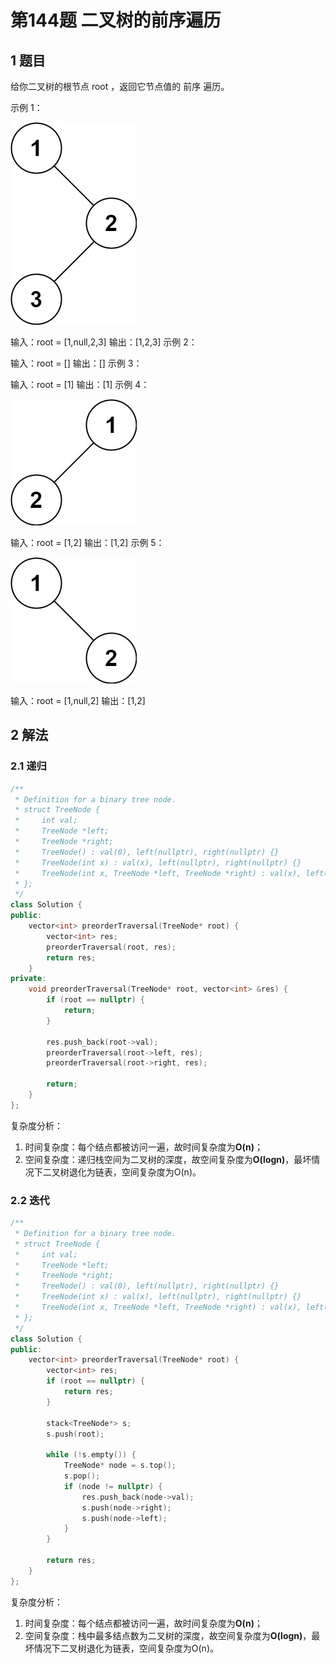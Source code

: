 # 第144题 二叉树的前序遍历

## 1 题目

给你二叉树的根节点 root ，返回它节点值的 前序 遍历。

示例 1：

![114-题图1](images/114-题图1.jpg)

输入：root = [1,null,2,3]
输出：[1,2,3]
示例 2：

输入：root = []
输出：[]
示例 3：

输入：root = [1]
输出：[1]
示例 4：

![114-题图4](images/114-题图4.jpg)

输入：root = [1,2]
输出：[1,2]
示例 5：

![114-题图5](images/114-题图5.jpg)


输入：root = [1,null,2]
输出：[1,2]

## 2 解法

### 2.1 递归

```c++
/**
 * Definition for a binary tree node.
 * struct TreeNode {
 *     int val;
 *     TreeNode *left;
 *     TreeNode *right;
 *     TreeNode() : val(0), left(nullptr), right(nullptr) {}
 *     TreeNode(int x) : val(x), left(nullptr), right(nullptr) {}
 *     TreeNode(int x, TreeNode *left, TreeNode *right) : val(x), left(left), right(right) {}
 * };
 */
class Solution {
public:
    vector<int> preorderTraversal(TreeNode* root) {
        vector<int> res;
        preorderTraversal(root, res);
        return res;
    }
private:
    void preorderTraversal(TreeNode* root, vector<int> &res) {
        if (root == nullptr) {
            return;
        }

        res.push_back(root->val);
        preorderTraversal(root->left, res);
        preorderTraversal(root->right, res);

        return;
    }
};
```

复杂度分析：

1. 时间复杂度：每个结点都被访问一遍，故时间复杂度为**O(n)**；
2. 空间复杂度：递归栈空间为二叉树的深度，故空间复杂度为**O(logn)**，最坏情况下二叉树退化为链表，空间复杂度为O(n)。

### 2.2 迭代

```c++
/**
 * Definition for a binary tree node.
 * struct TreeNode {
 *     int val;
 *     TreeNode *left;
 *     TreeNode *right;
 *     TreeNode() : val(0), left(nullptr), right(nullptr) {}
 *     TreeNode(int x) : val(x), left(nullptr), right(nullptr) {}
 *     TreeNode(int x, TreeNode *left, TreeNode *right) : val(x), left(left), right(right) {}
 * };
 */
class Solution {
public:
    vector<int> preorderTraversal(TreeNode* root) {
        vector<int> res;
        if (root == nullptr) {
            return res;
        }

        stack<TreeNode*> s;
        s.push(root);

        while (!s.empty()) {
            TreeNode* node = s.top();
            s.pop();
            if (node != nullptr) {
                res.push_back(node->val);
                s.push(node->right);
                s.push(node->left);
            }
        }

        return res;
    }
};
```

复杂度分析：

1. 时间复杂度：每个结点都被访问一遍，故时间复杂度为**O(n)**；
2. 空间复杂度：栈中最多结点数为二叉树的深度，故空间复杂度为**O(logn)**，最坏情况下二叉树退化为链表，空间复杂度为O(n)。